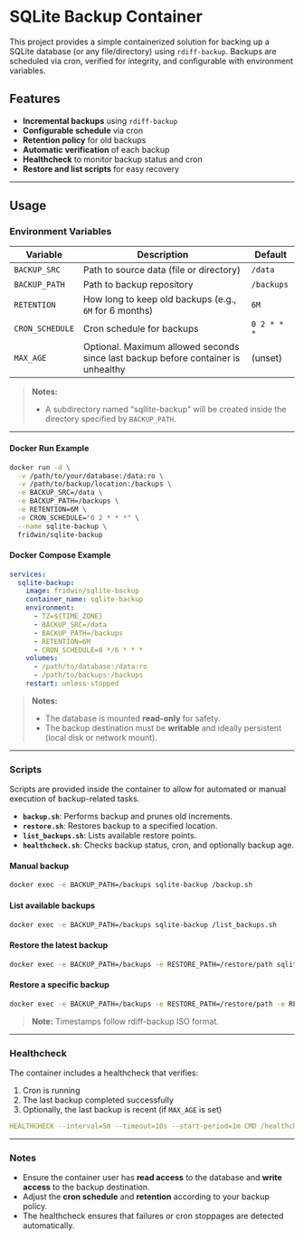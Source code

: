 # SQLite Backup Container

This project provides a simple containerized solution for backing up a SQLite database (or any file/directory) using `rdiff-backup`. Backups are scheduled via cron, verified for integrity, and configurable with environment variables.

## Features

* **Incremental backups** using `rdiff-backup`
* **Configurable schedule** via cron
* **Retention policy** for old backups
* **Automatic verification** of each backup
* **Healthcheck** to monitor backup status and cron
* **Restore and list scripts** for easy recovery

---

## Usage

### Environment Variables

| Variable        | Description                                                                       | Default     |
| --------------- | --------------------------------------------------------------------------------- | ----------- |
| `BACKUP_SRC`    | Path to source data (file or directory)                                           | `/data`     |
| `BACKUP_PATH`   | Path to backup repository                                                         | `/backups`  |
| `RETENTION`     | How long to keep old backups (e.g., `6M` for 6 months)                            | `6M`        |
| `CRON_SCHEDULE` | Cron schedule for backups                                                         | `0 2 * * *` |
| `MAX_AGE`       | Optional. Maximum allowed seconds since last backup before container is unhealthy | (unset)     |

> **Notes:**
>
> * A subdirectory named "sqllite-backup" will be created inside the directory specified by `BACKUP_PATH`.

---

#### Docker Run Example

```sh
docker run -d \
  -v /path/to/your/database:/data:ro \
  -v /path/to/backup/location:/backups \
  -e BACKUP_SRC=/data \
  -e BACKUP_PATH=/backups \
  -e RETENTION=6M \
  -e CRON_SCHEDULE="0 2 * * *" \
  --name sqlite-backup \
  fridwin/sqlite-backup
```

#### Docker Compose Example

```yaml
services:
  sqlite-backup:
    image: fridwin/sqlite-backup
    container_name: sqlite-backup
    environment:
      - TZ=${TIME_ZONE}
      - BACKUP_SRC=/data
      - BACKUP_PATH=/backups
      - RETENTION=6M
      - CRON_SCHEDULE=0 */6 * * *
    volumes:
      - /path/to/database:/data:ro
      - /path/to/backups:/backups
    restart: unless-stopped
```

> **Notes:**
>
> * The database is mounted **read-only** for safety.
> * The backup destination must be **writable** and ideally persistent (local disk or network mount).

---

### Scripts

Scripts are provided inside the container to allow for automated or manual execution of backup-related tasks.

* **`backup.sh`**: Performs backup and prunes old increments.
* **`restore.sh`**: Restores backup to a specified location.
* **`list_backups.sh`**: Lists available restore points.
* **`healthcheck.sh`**: Checks backup status, cron, and optionally backup age.

#### Manual backup

```sh
docker exec -e BACKUP_PATH=/backups sqlite-backup /backup.sh
```

#### List available backups

```sh
docker exec -e BACKUP_PATH=/backups sqlite-backup /list_backups.sh
```

#### Restore the latest backup

```sh
docker exec -e BACKUP_PATH=/backups -e RESTORE_PATH=/restore/path sqlite-backup /restore.sh
```

#### Restore a specific backup

```sh
docker exec -e BACKUP_PATH=/backups -e RESTORE_PATH=/restore/path -e RESTORE_DATE="2025-09-01T02:00:00" sqlite-backup /restore.sh
```

> **Note:** Timestamps follow rdiff-backup ISO format.

---

### Healthcheck

The container includes a healthcheck that verifies:

1. Cron is running
2. The last backup completed successfully
3. Optionally, the last backup is recent (if `MAX_AGE` is set)

```yaml
HEALTHCHECK --interval=5m --timeout=10s --start-period=1m CMD /healthcheck.sh
```

---

### Notes

* Ensure the container user has **read access** to the database and **write access** to the backup destination.
* Adjust the **cron schedule** and **retention** according to your backup policy.
* The healthcheck ensures that failures or cron stoppages are detected automatically.
